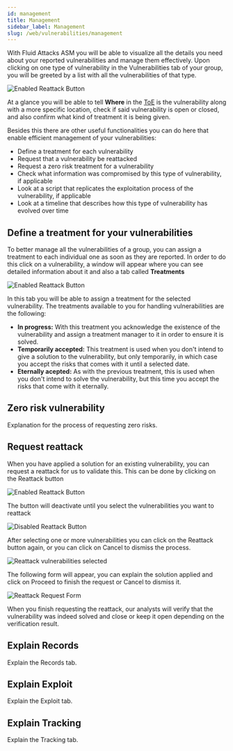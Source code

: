 ```yaml
---
id: management
title: Management
sidebar_label: Management
slug: /web/vulnerabilities/management
---
```


With Fluid Attacks ASM you will be able to visualize all the details you
need about your reported vulnerabilities and manage them effectively.
Upon clicking on one type of vulnerability in the Vulnerabilities tab of your
group, you will be greeted by a list with all the vulnerabilities of that type.

![Enabled Reattack Button](/img/web/vulnerabilities/management/vulnerabilities_location.png)

At a glance you will be able to tell **Where** in the
[ToE](/web/glossary/#toe "Target of Evaluation") is the vulnerability along with
a more specific location, check if said vulnerability is open or closed, and also
confirm what kind of treatment it is being given.

Besides this there are other useful functionalities you can do here that
enable efficient management of your vulnerabilities:
- Define a treatment for each vulnerability
- Request that a vulnerability be reattacked
- Request a zero risk treatment for a vulnerability
- Check what information was compromised by this type of vulnerability,
if applicable
- Look at a script that replicates the exploitation process of the vulnerability,
if applicable
- Look at a timeline that describes how this type of vulnerability has evolved over time

## Define a treatment for your vulnerabilities

To better manage all the vulnerabilities of a group, you can assign a treatment
to each individual one as soon as they are reported. In order to do this click
on a vulnerability, a window will appear where you can see detailed information
about it and also a tab called **Treatments**

![Enabled Reattack Button](/img/web/vulnerabilities/management/vulnerabilities_treatments.png)

In this tab you will be able to assign a treatment for the selected vulnerability.
The treatments available to you for handling vulnerabilities are the following:

- **In progress:** With this treatment you acknowledge the existence of the
vulnerability and assign a treatment manager to it in order to ensure
it is solved.
- **Temporarily accepted:** This treatment is used when you don't intend to
give a solution to the vulnerability, but only temporarily, in which case
you accept the risks that comes with it until a selected date.
- **Eternally acepted:** As with the previous treatment, this is used when
you don't intend to solve the vulnerability, but this time you accept the
risks that come with it eternally.

## Zero risk vulnerability

Explanation for the process of requesting zero risks.

## Request reattack

When you have applied a solution for an existing vulnerability, you can request a
reattack for us to validate this. This can be done by clicking on the Reattack
button

![Enabled Reattack Button](/img/web/vulnerabilities/management/reattack_button_enabled.png)

The button will deactivate until you select the vulnerabilities you want to reattack

![Disabled Reattack Button](/img/web/vulnerabilities/management/reattack_button_disabled.png)

After selecting one or more vulnerabilities you can click on the Reattack button again,
or you can click on Cancel to dismiss the process.

![Reattack vulnerabilities selected](/img/web/vulnerabilities/management/reattack_vulnselect.png)

The following form will appear, you can explain the solution applied and click on Proceed
to finish the request or Cancel to dismiss it.

![Reattack Request Form](/img/web/vulnerabilities/management/reattack_form.png)

When you finish requesting the reattack, our analysts will verify that the vulnerability
was indeed solved and close or keep it open depending on the verification result.

## Explain Records

Explain the Records tab.

## Explain Exploit

Explain the Exploit tab.

## Explain Tracking

Explain the Tracking tab.
